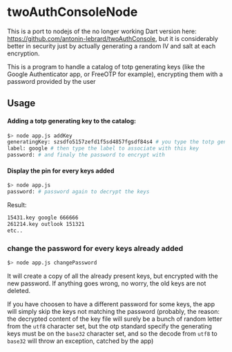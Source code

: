 # twoAuthConsoleNode

This is a port to nodejs of the no longer working Dart version here: https://github.com/antonin-lebrard/twoAuthConsole,
but it is considerably better in security just by actually generating a random IV and salt at each encryption.

This is a program to handle a catalog of totp generating keys (like the Google Authenticator app, or FreeOTP for example),
encrypting them with a password provided by the user

## Usage 

#### Adding a totp generating key to the catalog:

```bash
$> node app.js addKey
generatingKey: szsdfo5157zefd1f5sd4857fgsdf84s4 # you type the totp generating key here
label: google # then type the label to associate with this key
password: # and finaly the password to encrypt with
```

#### Display the pin for every keys added

```bash
$> node app.js
password: # password again to decrypt the keys
```

Result:

```bash
15431.key google 666666
261214.key outlook 151321
etc..
```

### change the password for every keys already added

```bash
$> node app.js changePassword
```

It will create a copy of all the already present keys, but encrypted with the new password.
If anything goes wrong, no worry, the old keys are not deleted.

If you have choosen to have a different password for some keys, the app will simply skip the keys not matching the password 
(probably, the reason: the decrypted content of the key file will surely be a bunch of random letter from the `utf8` 
character set, but the otp standard specify the generating keys must be on the `base32` character set, and so the 
decode from `utf8` to `base32` will throw an exception, catched by the app)
